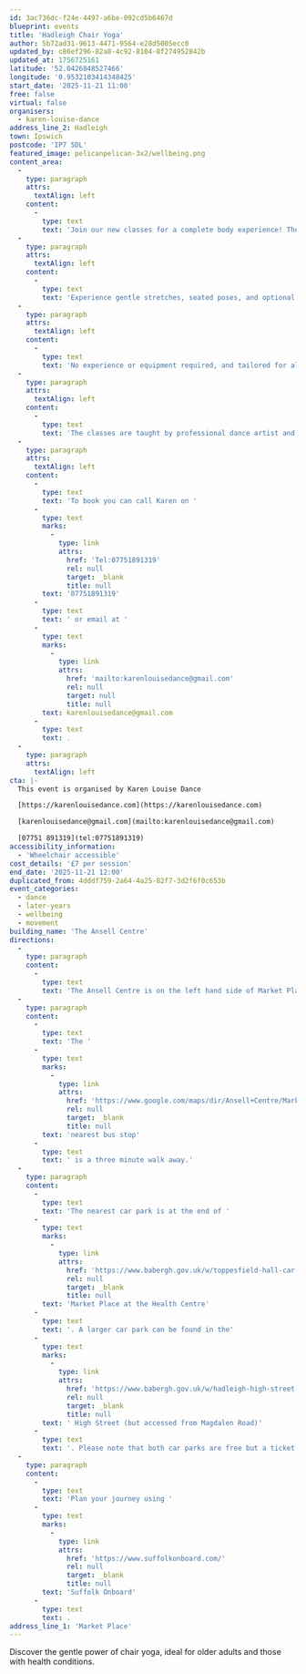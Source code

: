 ```yaml
---
id: 3ac736dc-f24e-4497-a6be-092cd5b6467d
blueprint: events
title: 'Hadleigh Chair Yoga'
author: 5b72ad31-9613-4471-9564-e28d5005ecc0
updated_by: c86ef296-82a8-4c92-8104-8f274952842b
updated_at: 1756725161
latitude: '52.0426848527466'
longitude: '0.9532103414348425'
start_date: '2025-11-21 11:00'
free: false
virtual: false
organisers:
  - karen-louise-dance
address_line_2: Hadleigh
town: Ipswich
postcode: 'IP7 5DL'
featured_image: pelicanpelican-3x2/wellbeing.png
content_area:
  -
    type: paragraph
    attrs:
      textAlign: left
    content:
      -
        type: text
        text: 'Join our new classes for a complete body experience! The classes aim to enhance strength, flexibility, and balance while nurturing your well-being. '
  -
    type: paragraph
    attrs:
      textAlign: left
    content:
      -
        type: text
        text: 'Experience gentle stretches, seated poses, and optional standing poses supported by the chair. Conclude with relaxation through breath work and mindful practice, leaving you refreshed and ready for the day ahead.'
  -
    type: paragraph
    attrs:
      textAlign: left
    content:
      -
        type: text
        text: 'No experience or equipment required, and tailored for all abilities.'
  -
    type: paragraph
    attrs:
      textAlign: left
    content:
      -
        type: text
        text: 'The classes are taught by professional dance artist and qualified chair Yoga instructor, Karen Pratt'
  -
    type: paragraph
    attrs:
      textAlign: left
    content:
      -
        type: text
        text: 'To book you can call Karen on '
      -
        type: text
        marks:
          -
            type: link
            attrs:
              href: 'Tel:07751891319'
              rel: null
              target: _blank
              title: null
        text: '07751891319'
      -
        type: text
        text: ' or email at '
      -
        type: text
        marks:
          -
            type: link
            attrs:
              href: 'mailto:karenlouisedance@gmail.com'
              rel: null
              target: null
              title: null
        text: karenlouisedance@gmail.com
      -
        type: text
        text: .
  -
    type: paragraph
    attrs:
      textAlign: left
cta: |-
  This event is organised by Karen Louise Dance

  [https://karenlouisedance.com](https://karenlouisedance.com)

  [karenlouisedance@gmail.com](mailto:karenlouisedance@gmail.com)

  [07751 891319](tel:07751891319)
accessibility_information:
  - 'Wheelchair accessible'
cost_details: '£7 per session'
end_date: '2025-11-21 12:00'
duplicated_from: 4dddf759-2a64-4a25-82f7-3d2f6f0c653b
event_categories:
  - dance
  - later-years
  - wellbeing
  - movement
building_name: 'The Ansell Centre'
directions:
  -
    type: paragraph
    content:
      -
        type: text
        text: 'The Ansell Centre is on the left hand side of Market Place (when approached from the High Street) opposite the Corn Exchange and immediately before the Ram Public House. It is accessed through the garden of the United Reformed Church. '
  -
    type: paragraph
    content:
      -
        type: text
        text: 'The '
      -
        type: text
        marks:
          -
            type: link
            attrs:
              href: 'https://www.google.com/maps/dir/Ansell+Centre/Market+Place,+Hadleigh,+Ipswich+IP7+5AL/@52.0431354,0.9519755,17z/data=!3m1!4b1!4m14!4m13!1m5!1m1!1s0x47d9a86df4434df5:0x652263d813625f32!2m2!1d0.9531567!2d52.0425529!1m5!1m1!1s0x47d9a872045f27c5:0x5f6b00c950f2491d!2m2!1d0.954147!2d52.043743!3e2?entry=ttu&g_ep=EgoyMDI0MTIwOS4wIKXMDSoASAFQAw%3D%3D'
              rel: null
              target: _blank
              title: null
        text: 'nearest bus stop'
      -
        type: text
        text: ' is a three minute walk away.'
  -
    type: paragraph
    content:
      -
        type: text
        text: 'The nearest car park is at the end of '
      -
        type: text
        marks:
          -
            type: link
            attrs:
              href: 'https://www.babergh.gov.uk/w/toppesfield-hall-car-park'
              rel: null
              target: _blank
              title: null
        text: 'Market Place at the Health Centre'
      -
        type: text
        text: '. A larger car park can be found in the'
      -
        type: text
        marks:
          -
            type: link
            attrs:
              href: 'https://www.babergh.gov.uk/w/hadleigh-high-street-car-park'
              rel: null
              target: _blank
              title: null
        text: ' High Street (but accessed from Magdalen Road)'
      -
        type: text
        text: '. Please note that both car parks are free but a ticket needs to be displayed at peak times.'
  -
    type: paragraph
    content:
      -
        type: text
        text: 'Plan your journey using '
      -
        type: text
        marks:
          -
            type: link
            attrs:
              href: 'https://www.suffolkonboard.com/'
              rel: null
              target: _blank
              title: null
        text: 'Suffolk Onboard'
      -
        type: text
        text: .
address_line_1: 'Market Place'
---
```

Discover the gentle power of chair yoga, ideal for older adults and those with health conditions.